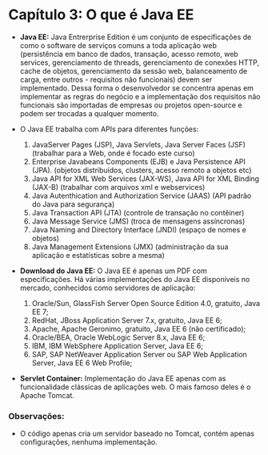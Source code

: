 # Capítulo 3: O que é Java EE

* **Java EE:** Java Entrerprise Edition é um conjunto de especificações de como o software de serviços comuns a toda aplicação web (persistência em banco de dados,  transação, acesso remoto, web services, gerenciamento de  threads,  gerenciamento  de  conexões  HTTP,  cache  de  objetos,  gerenciamento  da  sessão  web, balanceamento de carga, entre outros - requisitos não funcionais) devem ser implementado. Dessa forma o desenvolvedor se concentra apenas em implementar as regras do negócio e a implementação dos requisitos não funcionais são importadas de empresas ou projetos open-source e podem ser trocadas a qualquer momento.
* O Java EE trabalha com APIs para diferentes funções:
	
	1. JavaServer  Pages  (JSP),  Java  Servlets,  Java  Server  Faces  (JSF)  (trabalhar  para  a Web,  onde  é focado este curso) 
	2. Enterprise  Javabeans Components  (EJB)  e  Java  Persistence API  (JPA).  (objetos  distribuídos, clusters, acesso remoto a objetos etc)
	3. Java  API for  XML Web  Services  (JAX-WS),  Java  API for  XML  Binding  (JAX-B)  (trabalhar com arquivos xml e webservices) 
	4. Java Autenthication and Authorization Service (JAAS) (API padrão do Java para segurança) 
	5. Java Transaction API (JTA) (controle de transação no contêiner) 
	6. Java Message Service (JMS) (troca de mensagens assíncronas) 
	7. Java Naming and Directory Interface (JNDI) (espaço de nomes e objetos) 
	8. Java  Management  Extensions  (JMX)  (administração  da  sua  aplicação  e  estatísticas  sobre  a mesma)
* **Download do Java EE:** O Java EE é apenas um PDF com especificações. Há várias implementações do Java EE disponíveis no mercado, conhecidos como servidores de aplicação:

	1. Oracle/Sun, GlassFish Server Open Source Edition 4.0, gratuito, Java EE 7; 	
	2. RedHat, JBoss Application Server 7.x, gratuito, Java EE 6; 
	3. Apache, Apache Geronimo, gratuito, Java EE 6 (não certificado); 
	4. Oracle/BEA, Oracle WebLogic Server 8.x, Java EE 6; 
	5. IBM, IBM WebSphere Application Server, Java EE 6; 
	6. SAP,  SAP  NetWeaver  Application  Server  ou  SAP Web  Application  Server,  Java  EE  6 Web Profile;
* **Servlet Container:** Implementação do Java EE apenas com as funcionalidade clássicas de aplicações web. O mais famoso deles é o Apache Tomcat.

### Observações:

* O código apenas cria um servidor baseado no Tomcat, contém apenas configurações, nenhuma implementação.
